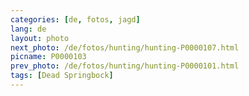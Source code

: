 ```yaml
---
categories: [de, fotos, jagd]
lang: de
layout: photo
next_photo: /de/fotos/hunting/hunting-P0000107.html
picname: P0000103
prev_photo: /de/fotos/hunting/hunting-P0000101.html
tags: [Dead Springbock]
---
```

